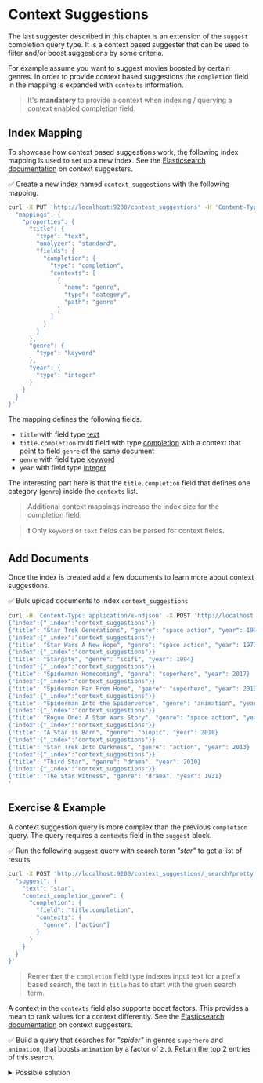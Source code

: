 # Context Suggestions

The last suggester described in this chapter is an extension of the `suggest` completion query type. 
It is a context based suggester that can be used to filter and/or boost suggestions by some criteria.

For example assume you want to suggest movies boosted by certain genres. In order to provide context based suggestions the `completion` field in the mapping is expanded with `contexts` information.

> It's **mandatory** to provide a context when indexing / querying a context enabled completion field.


## Index Mapping

To showcase how context based suggestions work, the following index mapping is used to set up a new index. See the [Elasticsearch documentation](https://www.elastic.co/guide/en/elasticsearch/reference/current/search-suggesters.html#context-suggester) on context suggesters.

✅ Create a new index named `context_suggestions` with the following mapping.

```bash
curl -X PUT 'http://localhost:9200/context_suggestions' -H 'Content-Type: application/json' -d '{
  "mappings": {
    "properties": {
      "title": {
        "type": "text",
        "analyzer": "standard",
        "fields": {
          "completion": {
            "type": "completion",
            "contexts": [
              {
                "name": "genre",
                "type": "category",
                "path": "genre"
              }
            ]
          }
        }
      },
      "genre": {
        "type": "keyword"
      },
      "year": {
        "type": "integer"
      }
    }
  }
}'
```

The mapping defines the following fields.

* `title` with field type [text](https://www.elastic.co/guide/en/elasticsearch/reference/current/text.html)
* `title.completion` multi field with type [completion](https://www.elastic.co/guide/en/elasticsearch/reference/current/search-suggesters.html#completion-suggester) with a context that point to field `genre` of the same document
* `genre` with field type [keyword](https://www.elastic.co/guide/en/elasticsearch/reference/current/keyword.html)
* `year` with field type [integer](https://www.elastic.co/guide/en/elasticsearch/reference/current/number.html)

The interesting part here is that the `title.completion` field that defines one category (`genre`) inside the `contexts` list.

> Additional context mappings increase the index size for the completion field.

> **❗️** Only `keyword` or `text` fields can be parsed for context fields.


## Add Documents

Once the index is created add a few documents to learn more about context suggestions.

✅ Bulk upload documents to index `context_suggestions`

```bash
curl -H 'Content-Type: application/x-ndjson' -X POST 'http://localhost:9200/context_suggestions/_bulk' -d '
{"index":{"_index":"context_suggestions"}}
{"title": "Star Trek Generations", "genre": "space action", "year": 1994}
{"index":{"_index":"context_suggestions"}}
{"title": "Star Wars A New Hope", "genre": "space action", "year": 1977}
{"index":{"_index":"context_suggestions"}}
{"title": "Stargate", "genre": "scifi", "year": 1994}
{"index":{"_index":"context_suggestions"}}
{"title": "Spiderman Homecoming", "genre": "superhero", "year": 2017}
{"index":{"_index":"context_suggestions"}}
{"title": "Spiderman Far From Home", "genre": "superhero", "year": 2019}
{"index":{"_index":"context_suggestions"}}
{"title": "Spiderman Into the Spiderverse", "genre": "animation", "year": 2018}
{"index":{"_index":"context_suggestions"}}
{"title": "Rogue One: A Star Wars Story", "genre": "space action", "year": 2016}
{"index":{"_index":"context_suggestions"}}
{"title": "A Star is Born", "genre": "biopic", "year": 2018}
{"index":{"_index":"context_suggestions"}}
{"title": "Star Trek Into Darkness", "genre": "action", "year": 2013}
{"index":{"_index":"context_suggestions"}}
{"title": "Third Star", "genre": "drama", "year": 2010}
{"index":{"_index":"context_suggestions"}}
{"title": "The Star Witness", "genre": "drama", "year": 1931}
'
```

## Exercise & Example

A context suggestion query is more complex than the previous `completion` query. The query requires a `contexts` field in the `suggest` block.

✅ Run the following `suggest` query with search term *"star"* to get a list of results

```bash
curl -X POST 'http://localhost:9200/context_suggestions/_search?pretty' -H 'Content-Type: application/json' -d '{
  "suggest": {
    "text": "star",
    "context_completion_genre": {
      "completion": {
        "field": "title.completion",
        "contexts": {
          "genre": ["action"]
        }
      }
    }
  }
}'
```

> Remember the `completion` field type indexes input text for a prefix based search, the text in `title` has to start with the given search term.

A context in the `contexts` field also supports boost factors. This provides a mean to rank values for a context differently. See the [Elasticsearch documentation](https://www.elastic.co/guide/en/elasticsearch/reference/current/search-suggesters.html) on context suggesters.

✅ Build a query that searches for *"spider"* in genres `superhero` and `animation`, that boosts `animation` by a factor of `2.0`. Return the top 2 entries of this search.

<details>
<summary>Possible solution</summary>

Similar to the previous query there are now entries in the `contexts` field for `genre`. The entry for genre `animation` defines a boost factor of `2.0` which ranks these matches higher.

```bash
curl -X POST 'http://localhost:9200/context_suggestions/_search?pretty' -H 'Content-Type: application/json' -d '{
  "suggest": {
    "text": "spider",
    "context_completion_genre": {
      "completion": {
        "field": "title.completion",
        "size": 2,
        "contexts": {
          "genre": [
            { "context": "superhero" },
            { "context": "animation", "boost": 2.0 }
          ]
        }
      }
    }
  }
}'
```

</details>
